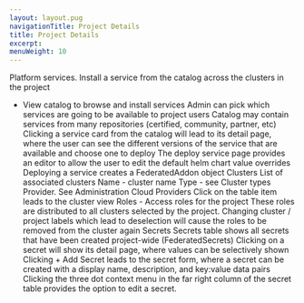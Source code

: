 ```yaml
---
layout: layout.pug
navigationTitle: Project Details
title: Project Details
excerpt:
menuWeight: 10
---
```

Platform services. Install a service from the catalog across the clusters in the project
+ View catalog to browse and install services
Admin can pick which services are going to be available to project users
Catalog may contain services from many repositories (certified, community, partner, etc)
Clicking a service card from the catalog will lead to its detail page, where the user can see the different versions of the service that are available and choose one to deploy
The deploy service page provides an editor to allow the user to edit the default helm chart value overrides
Deploying a service creates a FederatedAddon object
Clusters
List of associated clusters
Name - cluster name
Type - see Cluster types
Provider. See Administration Cloud Providers
Click on the table item leads to the cluster view
Roles - Access roles for the project
These roles are distributed to all clusters selected by the project. 
Changing cluster / project labels which lead to deselection will cause the roles to be removed from the cluster again
Secrets
Secrets table shows all secrets that have been created project-wide (FederatedSecrets)
Clicking on a secret will show its detail page, where values can be selectively shown
Clicking + Add Secret leads to the secret form, where a secret can be created with a display name, description, and key:value data pairs
Clicking the three dot context menu in the far right column of the secret table provides the option to edit a secret.
